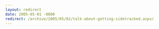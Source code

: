 ```yaml
---
layout: redirect
date: 2005-05-01 -0800
redirect: /archive/2005/05/02/talk-about-getting-sidetracked.aspx/
---
```

